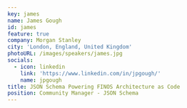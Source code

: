 ```yaml
---
key: james
name: James Gough
id: james
feature: true
company: Morgan Stanley
city: 'London, England, United Kingdom'
photoURL: /images/speakers/james.jpg
socials:
  - icon: linkedin
    link: 'https://www.linkedin.com/in/jpgough/'
    name: jpgough
title: JSON Schema Powering FINOS Architecture as Code
position: Community Manager - JSON Schema
---
```

